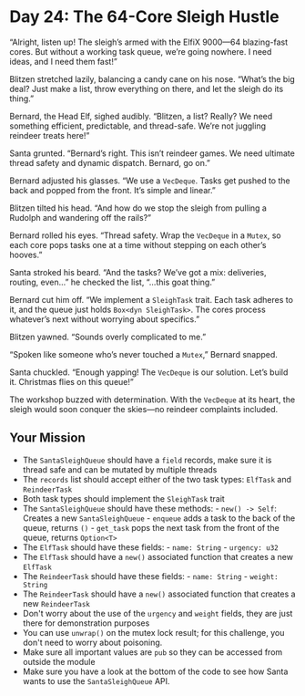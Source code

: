 # Day 24: The 64-Core Sleigh Hustle

“Alright, listen up! The sleigh’s armed with the ElfiX 9000—64 blazing-fast cores. But without a working task queue, we’re going nowhere. I need ideas, and I need them fast!”

Blitzen stretched lazily, balancing a candy cane on his nose. “What’s the big deal? Just make a list, throw everything on there, and let the sleigh do its thing.”

Bernard, the Head Elf, sighed audibly. “Blitzen, a list? Really? We need something efficient, predictable, and thread-safe. We’re not juggling reindeer treats here!”

Santa grunted. “Bernard’s right. This isn’t reindeer games. We need ultimate thread safety and dynamic dispatch. Bernard, go on.”

Bernard adjusted his glasses. “We use a `VecDeque`. Tasks get pushed to the back and popped from the front. It’s simple and linear.”

Blitzen tilted his head. “And how do we stop the sleigh from pulling a Rudolph and wandering off the rails?”

Bernard rolled his eyes. “Thread safety. Wrap the `VecDeque` in a `Mutex`, so each core pops tasks one at a time without stepping on each other’s hooves.”

Santa stroked his beard. “And the tasks? We’ve got a mix: deliveries, routing, even…” he checked the list, “…this goat thing.”

Bernard cut him off. “We implement a `SleighTask` trait. Each task adheres to it, and the queue just holds `Box<dyn SleighTask>`. The cores process whatever’s next without worrying about specifics.”

Blitzen yawned. “Sounds overly complicated to me.”

“Spoken like someone who’s never touched a `Mutex`,” Bernard snapped.

Santa chuckled. “Enough yapping! The `VecDeque` is our solution. Let’s build it. Christmas flies on this queue!”

The workshop buzzed with determination. With the `VecDeque` at its heart, the sleigh would soon conquer the skies—no reindeer complaints included.

## Your Mission

- The `SantaSleighQueue` should have a `field` records, make sure it is thread safe and can be mutated by multiple threads
- The `records` list should accept either of the two task types: `ElfTask` and `ReindeerTask`
- Both task types should implement the `SleighTask` trait
- The `SantaSleighQueue` should have these methods:
      - `new() -> Self`: Creates a new `SantaSleighQueue`
      - `enqueue` adds a task to the back of the queue, returns `()`
      - `get_task` pops the next task from the front of the queue, returns `Option<T>`
- The `ElfTask` should have these fields:
      - `name: String`
      - `urgency: u32`
- The `ElfTask` should have a `new()` associated function that creates a new `ElfTask`
- The `ReindeerTask` should have these fields:
      - `name: String`
      - `weight: String`
- The `ReindeerTask` should have a `new()` associated function that creates a new `ReindeerTask`
- Don't worry about the use of the `urgency` and `weight` fields, they are just there for demonstration purposes
- You can use `unwrap()` on the mutex lock result; for this challenge, you don't need to worry about poisoning.
- Make sure all important values are `pub` so they can be accessed from outside the module
- Make sure you have a look at the bottom of the code to see how Santa wants to use the `SantaSleighQueue` API.
